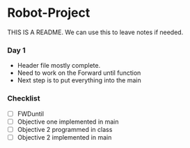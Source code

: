 # Robot-Project

THIS IS A README.
We can use this to leave notes if needed.

### Day 1
- Header file mostly complete.
- Need to work on the Forward until function
- Next step is to put everything into the main

### Checklist
- [ ] FWDuntil
- [ ] Objective one implemented in main
- [ ] Objective 2 programmed in class
- [ ] Objective 2 implemented in main
